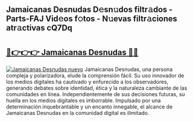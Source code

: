## Jamaicanas Desnudas D𝚎sn𝚞dos filtr𝚊dos - Parts-FAJ Vid𝚎os f𝚘tos - N𝚞evas filtr𝚊ciones atr𝚊ctivas cQ7Dq

# <h2><a href="http://mbcpfv.tromn.icu/?c=Jamaicanas+Desnudas">🔗👉👉👉 Jamaicanas Desnudas 🔗🔗</a></h2>

[![Jamaicanas Desnudas nuevo](https://i.imgur.com/pEAQMta.gif)](http://mbcpfv.tromn.icu/?c=Jamaicanas+Desnudas)
Jamaicanas Desnudas, una persona compleja y polarizadora, elude la comprensión fácil. Su uso innovador de los medios digitales ha cautivado y enfurecido a los observadores, generando debates sobre identidad, ética y la naturaleza cambiante de las comunidades en línea. Independientemente de sus decisiones futuras, su huella en los medios digitales es imborrable. Impulsado por una determinación inquebrantable y un encanto innegable, el alcance de Jamaicanas Desnudas en la comunidad digital es ilimitado.

